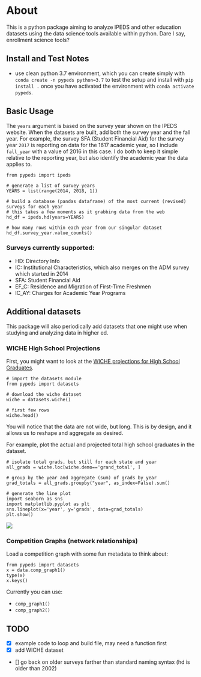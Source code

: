 # About

This is a python package aiming to analyze IPEDS and other education datasets using the data science tools available within python.  Dare I say, enrollment science tools?


## Install and Test Notes

-  use clean python 3.7 environment, which you can create simply with `conda create -n pypeds python=3.7` to test the setup and install with `pip install .` once you have activated the environment with `conda activate pypeds`.


## Basic Usage

The `years` argument is based on the survey year shown on the IPEDS website.  When the datasets are built, add both the survey year and the fall year.  For example, the survey SFA (Student Financial Aid) for the survey year `2017` is reporting on data for the 1617 academic year, so I include `fall_year` with a value of 2016 in this case.  I do both to keep it simple relative to the reporting year, but also identify the academic year the data applies to.

```
from pypeds import ipeds

# generate a list of survey years
YEARS = list(range(2014, 2018, 1))

# build a database (pandas dataframe) of the most current (revised) surveys for each year
# this takes a few moments as it grabbing data from the web
hd_df = ipeds.hd(years=YEARS)

# how many rows within each year from our singular dataset
hd_df.survey_year.value_counts()

```

### Surveys currently supported:

- HD: Directory Info
- IC: Institutional Characteristics, which also merges on the ADM survey which started in 2014
- SFA: Student Financial Aid
- EF_C: Residence and Migration of First-Time Freshmen
- IC_AY: Charges for Academic Year Programs

## Additional datasets

This package will also periodically add datasets that one might use when studying and
analyzing data in higher ed.  

### WICHE High School Projections

First, you might want to look at the [WICHE projections for High School Graduates](https://knocking.wiche.edu/data).

```
# import the datasets module
from pypeds import datasets

# download the wiche dataset
wiche = datasets.wiche()   

# first few rows
wiche.head()
```

You will notice that the data are not wide, but long.  This is by design, and it allows us to reshape and aggregate as desired.

For example, plot the actual and projected total high school graduates in the dataset.

```
# isolate total grads, but still for each state and year
all_grads = wiche.loc[wiche.demo=='grand_total', ]

# group by the year and aggregate (sum) of grads by year
grad_totals = all_grads.groupby("year", as_index=False).sum()

# generate the line plot
import seaborn as sns
import matplotlib.pyplot as plt
sns.lineplot(x='year', y='grads', data=grad_totals)
plt.show()

```

![]("figs/wiche-hs-grad-forecast.png")

### Competition Graphs (network relationships)

Load a competition graph with some fun metadata to think about:

```
from pypeds import datasets
x = data.comp_graph1()
type(x)
x.keys()
```

Currently you can use:

- `comp_graph1()`
- `comp_graph2()`

## TODO

- [x] example code to loop and build file, may need a function first
- [x] add WICHE dataset
- [] go back on older surveys farther than standard naming syntax (hd is older than 2002)
